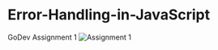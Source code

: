 # Error-Handling-in-JavaScript
GoDev Assignment 1
![Assignment 1](https://user-images.githubusercontent.com/67312419/186889784-cfd9fc9e-8f6e-460d-959d-5ccb66009b68.JPG)
